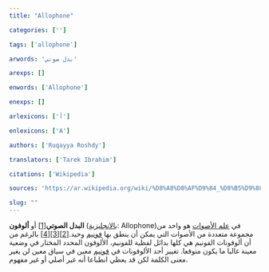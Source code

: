 ```yaml
---
title: "Allophone"

categories: ['']

tags: ['allophone']

arwords: 'بدل صوتي'

arexps: []

enwords: ['Allophone']

enexps: []

arlexicons: ['أ']

enlexicons: ['A']

authors: ['Ruqayya Roshdy']

translators: ['Tarek Ibrahim']

citations: ['Wikipedia']

sources: 'https://ar.wikipedia.org/wiki/%D8%A8%D8%AF%D9%84_%D8%B5%D9%88%D8%AA%D9%8A'

slug: ""
---
```


**البدل الصوتي**[[1]](https://ar.wikipedia.org/wiki/%D8%A8%D8%AF%D9%84_%D8%B5%D9%88%D8%AA%D9%8A#cite_note-1) أو **ألوفون** ([بالإنجليزية](https://ar.wikipedia.org/wiki/%D8%A7%D9%84%D9%84%D8%BA%D8%A9_%D8%A7%D9%84%D8%A5%D9%86%D8%AC%D9%84%D9%8A%D8%B2%D9%8A%D8%A9 "اللغة الإنجليزية"): Allophone)‏ في [علم الأصوات](https://ar.wikipedia.org/wiki/%D8%B5%D9%88%D8%A7%D8%AA%D8%A9 "صواتة") هو واحد من مجموعة متعددة من الأصوات التي يمكن أن ينطق بها [فونيم](https://ar.wikipedia.org/wiki/%D9%81%D9%88%D9%86%D9%8A%D9%85 "فونيم") وحيد.[[2]](https://ar.wikipedia.org/wiki/%D8%A8%D8%AF%D9%84_%D8%B5%D9%88%D8%AA%D9%8A#cite_note-2)[[3]](https://ar.wikipedia.org/wiki/%D8%A8%D8%AF%D9%84_%D8%B5%D9%88%D8%AA%D9%8A#cite_note-3)[[4]](https://ar.wikipedia.org/wiki/%D8%A8%D8%AF%D9%84_%D8%B5%D9%88%D8%AA%D9%8A#cite_note-4) بالرغم من أن ألوفونات الفونيم هي كلها بدائل لفظية للفونيم، الألوفون المحدد المختار في وضعية معينة غالبا ما يكون متوقعا. تغيير أحد الألوفونات في [فونيم](https://ar.wikipedia.org/wiki/%D9%81%D9%88%D9%86%D9%8A%D9%85 "فونيم") معين في سياق معين لن يغير معنى الكلمة لكن قد يعطي انطباعا أنه غير أصلي أو غير مفهوم.